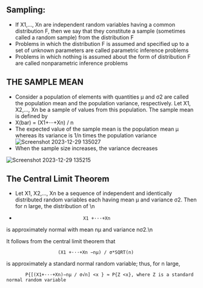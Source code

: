 
## Sampling:
  -  If X1,..., Xn are independent random variables having a common distribution F, then we say that they constitute a sample (sometimes called a random sample) from the distribution F
- Problems in which the distribution F is assumed and specified up to a set of unknown parameters are called parametric inference problems
- Problems in which  nothing is assumed about the form of distribution F are called nonparametric inference problems

## THE SAMPLE MEAN
-  Consider a population of elements with quantities µ and σ2 are called the population mean and the population variance, respectively. Let X1, X2,..., Xn be a sample of values from this population. The sample
 mean is defined by
  - X(bar) =  (X1+···+Xn) / n
- The expected value of the sample mean is the population mean µ whereas its variance is 1/n times the population variance
![Screenshot 2023-12-29 135027](https://github.com/Selvam-DG/Statistics_-and_R_programming/assets/98681717/cc850d12-e586-48d1-a91d-25898a065265)
- When the sample size increases, the variance decreases

![Screenshot 2023-12-29 135215](https://github.com/Selvam-DG/Statistics_-and_R_programming/assets/98681717/3e688a8f-509f-4b87-b8e0-ecacbf6a3ae5)

## The Central Limit Theorem
- Let X1, X2,..., Xn be a sequence of independent and identically distributed random variables each having mean µ and variance σ2. Then for n large, the distribution of \n
- 
                               X1 +···+Xn
 is approximately normal with mean nµ and variance nσ2.\n

 It follows from the central limit theorem that
 
                       (X1 +···+Xn −nµ) / σ*SQRT(n)
                       
 is approximately a standard normal random variable; thus, for n large,
 
           P{[(X1+···+Xn)−nµ / σ√n] <x } ≈ P{Z <x}, where Z is a standard normal random variable

















